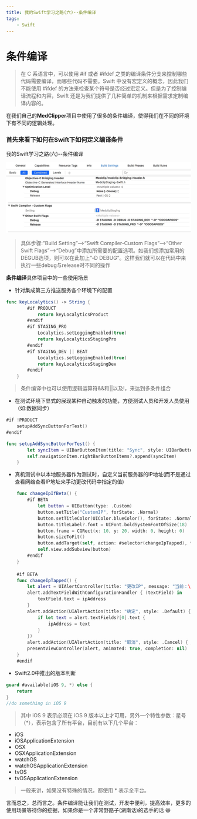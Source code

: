 ```yaml
---
title: 我的Swift学习之路(六)--条件编译
tags:
    - Swift
---
```


# 条件编译

>在 C 系语言中，可以使用 #if 或者 #ifdef 之类的编译条件分支来控制哪些代码需要编译，而哪些代码不需要。Swift 中没有宏定义的概念，因此我们不能使用 #ifdef 的方法来检查某个符号是否经过宏定义。但是为了控制编译流程和内容，Swift 还是为我们提供了几种简单的机制来根据需求定制编译内容的。


在我们自己的**MedClipper**项目中使用了很多的条件编译，使得我们在不同的环境下有不同的逻辑处理。

### 首先来看下如何在Swift下如何定义编译条件

我的Swift学习之路(六)--条件编译

![](/images/swiftFlag.png)

>具体步骤:”Build Setting”–>“Swift Compiler-Custom Flags”–>“Other Swift Flags”–>“Debug”中添加所需要的配置选项。如我们想添加常用的DEGUB选项，则可以在此加上”-D DEBUG”。这样我们就可以在代码中来执行一些debug与release时不同的操作


**条件编译**具体项目中的一些使用场景

* 针对集成第三方推送服务各个环境下的配置

```swift
func keyLocalytics() -> String {
        #if PRODUCT
            return keyLocalyticsProduct
        #endif
        #if STAGING_PRO
            Localytics.setLoggingEnabled(true)
            return keyLocalyticsStagingPro
        #endif
        #if STAGING_DEV || BEAT
            Localytics.setLoggingEnabled(true)
            return keyLocalyticsStagingDev
        #endif
    }
```

>条件编译中也可以使用逻辑运算符&&和||以及!，来达到多条件组合


* 在测试环境下显式的展现某种自动触发的功能，方便测试人员和开发人员使用（如:数据同步）

```swift
#if !PRODUCT
	setupAddSyncButtonForTest()
#endif
```

```swift
func setupAddSyncButtonForTest() {
        let syncItem = UIBarButtonItem(title: "Sync", style: UIBarButtonItemStyle.Plain, target: self, action: #selector(PatientListViewController.clickSync))
        self.navigationItem.rightBarButtonItems?.append(syncItem)
    }
```

* 真机测试中以本地服务器作为测试时，自定义当前服务器的IP地址(而不是通过查看网络查看IP地址来手动更改代码中指定的值)

```swift
    func changeIpIfBeta() {
        #if BETA
            let button = UIButton(type: .Custom)
            button.setTitle("CustomIP", forState: .Normal)
            button.setTitleColor(UIColor.blueColor(), forState: .Normal)
            button.titleLabel?.font = UIFont.boldSystemFontOfSize(18)
            button.frame = CGRect(x: 10, y: 20, width: 0, height: 0)
            button.sizeToFit()
            button.addTarget(self, action: #selector(changeIpTapped), forControlEvents: .TouchUpInside)
            self.view.addSubview(button)
        #endif
    }

    #if BETA
    func changeIpTapped() {
        let alert = UIAlertController(title: "更改IP", message: "当前：\(ipAddress)", preferredStyle: .Alert)
        alert.addTextFieldWithConfigurationHandler { (textField) in
            textField.text = ipAddress
        }
        alert.addAction(UIAlertAction(title: "确定", style: .Default) { (action) in
            if let text = alert.textFields?[0].text {
                ipAddress = text
            }
        })
        alert.addAction(UIAlertAction(title: "取消", style: .Cancel) { _ in })
        presentViewController(alert, animated: true, completion: nil)
    }
    #endif
```

* Swift2.0中推出的版本判断

```swift
guard #available(iOS 9, *) else {
    return 
}
//do something in iOS 9
```

> 其中 iOS 9 表示必须在 iOS 9 版本以上才可用，另外一个特性参数：星号（*），表示包含了所有平台，目前有以下几个平台：
> 
* iOS
* iOSApplicationExtension
* OSX
* OSXApplicationExtension
* watchOS
* watchOSApplicationExtension
* tvOS
* tvOSApplicationExtension

>一般来讲，如果没有特殊的情况，都使用 * 表示全平台。

言而总之，总而言之。条件编译能让我们在测试，开发中便利，提高效率，更多的使用场景等待你的挖掘，如果你是一个非常野路子(湖南话)的选手的话 😃

